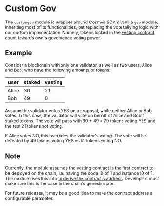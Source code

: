 # Custom Gov

The `customgov` module is wrapper around Cosmos SDK's vanilla `gov` module, inheriting most of its functionalities, but replacing the vote tallying logic with our custom implementation. Namely, tokens locked in the [vesting contract](https://github.com/mars-protocol/hub-periphery/tree/main/contracts/vesting) count towards own's governance voting power.

## Example

Consider a blockchain with only one validator, as well as two users, Alice and Bob, who have the following amounts of tokens:

| user  | staked | vesting |
| ----- | ------ | ------- |
| Alice | 30     | 21      |
| Bob   | 49     | 0       |

Assume the validator votes YES on a proposal, while neither Alice or Bob votes. In this case, the validator will vote on behalf of Alice and Bob's staked tokens. The vote will pass with 30 + 49 = 79 tokens voting YES and the rest 21 tokens not voting.

If Alice votes NO, this overrides the validator's voting. The vote will be defeated by 49 tokens voting YES vs 51 tokens voting NO.

## Note

Currently, the module assumes the vesting contract is the first contract to be deployed on the chain, i.e. having the code ID of 1 and instance ID of 1. The module uses this info [to derive the contract's address](https://github.com/mars-protocol/hub/blob/2d233fe074b008c49cf26362e1446d888fc81ca0/custom/gov/keeper/tally.go#L12-L15). Developers must make sure this is the case in the chain's genesis state.

For future releases, it may be a good idea to make the contract address a configurable parameter.
